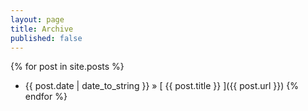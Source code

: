 ```yaml
---
layout: page
title: Archive
published: false
---
```


{% for post in site.posts %}
  * {{ post.date | date_to_string }} &raquo; [ {{ post.title }} ]({{ post.url }})
{% endfor %}

